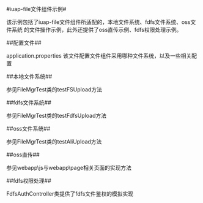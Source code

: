 #iuap-file文件组件示例#

该示例包括了iuap-file文件组件所适配的，本地文件系统、fdfs文件系统、oss文件系统 的文件操作示例，此外还提供了oss直传示例、fdfs权限处理示例。

##配置文件##

application.properties 该文件配置文件组件采用哪种文件系统，以及一些相关配置

##本地文件系统##

参见FileMgrTest类的testFSUpload方法


##fdfs文件系统##

参见FileMgrTest类的testFdfsUpload方法

##oss文件系统##

参见FileMgrTest类的testAliUpload方法

##oss直传##

参见webapp\js与webapp\page相关页面的实现方法

##fdfs权限处理##

FdfsAuthController类提供了fdfs文件鉴权的模拟实现